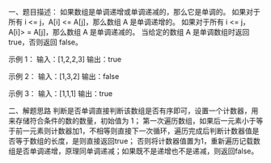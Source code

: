 一、题目描述：
如果数组是单调递增或单调递减的，那么它是单调的。
如果对于所有 i <= j，A[i] <= A[j]，那么数组 A 是单调递增的。 如果对于所有 i <= j，A[i]> = A[j]，那么数组 A 是单调递减的。
当给定的数组 A 是单调数组时返回 true，否则返回 false。

示例 1：
输入：[1,2,2,3]
输出：true

示例 2：
输入：[1,3,2]
输出：false

示例 3：
输入：[1,1,1]
输出：true

二、解题思路 
判断是否单调直接判断该数组是否有序即可，设置一个计数器，用来存储符合条件的数的数量，初始值为 1；
第一次遍历数组，如果后一元素小于等于前一元素则计数器加1，不相等则直接下一次循环，遍历完成后判断计数器值是否等于数组的长度，是则直接返回true；
否则将计数器值置为1，重新遍历记载数组是否单调递增，原理同单调递减；如果既不是递增也不是递减，则返回false。
